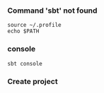 ### Command 'sbt' not found
```
source ~/.profile
echo $PATH
```

### console
```
sbt console
```

### Create project